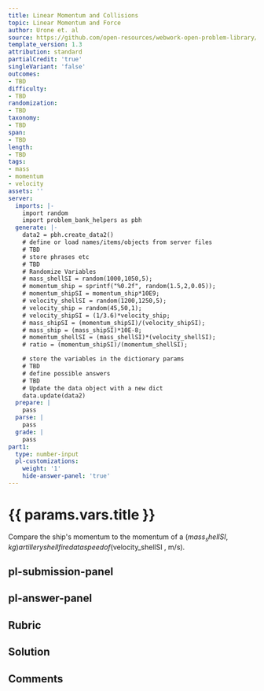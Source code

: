 ```yaml
---
title: Linear Momentum and Collisions
topic: Linear Momentum and Force
author: Urone et. al
source: https://github.com/open-resources/webwork-open-problem-library/tree/master/Contrib/BrockPhysics/College_Physics_Urone/8.Linear_Momentum_and_Collisions/8-01.Linear_Momentum_and_Force/NU_U17_08_01_002.pg
template_version: 1.3
attribution: standard
partialCredit: 'true'
singleVariant: 'false'
outcomes:
- TBD
difficulty:
- TBD
randomization:
- TBD
taxonomy:
- TBD
span:
- TBD
length:
- TBD
tags:
- mass
- momentum
- velocity
assets: ''
server:
  imports: |-
    import random
    import problem_bank_helpers as pbh
  generate: |-
    data2 = pbh.create_data2()
    # define or load names/items/objects from server files
    # TBD
    # store phrases etc
    # TBD
    # Randomize Variables
    # mass_shellSI = random(1000,1050,5);
    # momentum_ship = sprintf("%0.2f", random(1.5,2,0.05));
    # momentum_shipSI = momentum_ship*10E9;
    # velocity_shellSI = random(1200,1250,5);
    # velocity_ship = random(45,50,1);
    # velocity_shipSI = (1/3.6)*velocity_ship;
    # mass_shipSI = (momentum_shipSI)/(velocity_shipSI);
    # mass_ship = (mass_shipSI)*10E-8;
    # momentum_shellSI = (mass_shellSI)*(velocity_shellSI);
    # ratio = (momentum_shipSI)/(momentum_shellSI);

    # store the variables in the dictionary params
    # TBD
    # define possible answers
    # TBD
    # Update the data object with a new dict
    data.update(data2)
  prepare: |
    pass
  parse: |
    pass
  grade: |
    pass
part1:
  type: number-input
  pl-customizations:
    weight: '1'
    hide-answer-panel: 'true'
---
```


# {{ params.vars.title }} 


Compare the ship's momentum to the momentum of a ($mass_shellSI ,kg) artillery shell fired at a speed of ($velocity_shellSI , m/s).


## pl-submission-panel 


## pl-answer-panel 


## Rubric 


## Solution 


## Comments 


